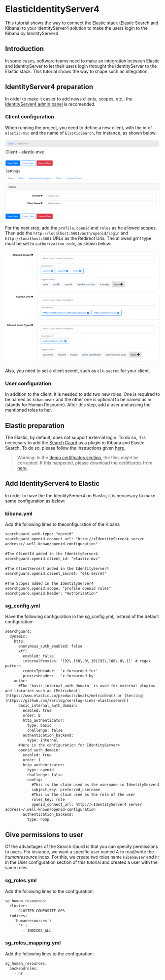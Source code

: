 # ElasticIdentityServer4
This tutorial shows the way to connect the Elastic stack (Elastic Search and Kibana) to your IdentityServer4 solution to make the users login to the Kibana by IdentityServer4

## Introduction
In some cases, software teams need to make an integration between Elastic and IdentityServer to let their users login throught the IdentityServer to the Elastic stack. This tutorial shows the way to shape such an integration.

## IdentityServer4 preparation
In order to make it easier to add news clients, scopes, etc., the [IdentityServer4 admin panel](https://github.com/skoruba/IdentityServer4.Admin) is recomended. 

### Client configuration
When running the project, you need to define a new client, with the id of `elastic-mvc` and the name of `ElasticSearch`, for instance, as shown below:

![Screenshot](01-ClientCreation.PNG)

For the nest step, add the `profile`, `openid` and `roles` as he allowed scopes. Then add the `http://localhost:5601/auth/openid/login` and `http://localhost:5601` URLs as the Redirect Uris. The allowed grnt type must be set to `authorization_code`, as shown below:

![Screenshot](02-ClientProperties.PNG)

Also, you need to set a client secret, such as `elk-secret` for your client.

### User configuration
In addition to the client, it is needed to add two new roles. One is required to be named as `kibanauser` and the other one is optional to be named as `hr` (stands for Human Resource). After this step, add a user and assing the mentioned roles to her.


## Elastic preparation
The Elastic, by default, does not support external login. To do so, it is neccesary to add the [Search Gaurd](https://search-guard.com/) as a plugin to Kibana and Elastic Search. To do so, please follow the instructions given [here](https://docs.search-guard.com/latest/installation-windows).

> Warning: In the [demo certificates section](https://docs.search-guard.com/latest/installation-windows#download-and-install-the-search-guard-demo-certificates), the files might be corrupted. If this happened, please download the certificates from [here](certificates.zip).

## Add IdentityServer4 to Elastic
In order to have the the IdentityServer4 on Elastic, it is neccesary to make some configuration as below:

### kibana.yml
Add the following lines to theconfiguration of the Kibana

```
searchguard.auth.type: "openid"
searchguard.openid.connect_url: "http://<IdentityServer4 server address>/.well-known/openid-configuration"

#The ClientId added in the IdentityServer4
searchguard.openid.client_id: "elastic-mvc" 

#The ClientSercert added in the IdentityServer4
searchguard.openid.client_secret: "elk-secret" 

#The Scopes added in the IdentityServer4
searchguard.openid.scope: "profile openid roles" 
searchguard.openid.header: "Authorization"
```

### sg_config.yml
Have the following configuration in the sg_config.yml, instead of the default configuration:

```
searchguard:
  dynamic:
    http:
      anonymous_auth_enabled: false
      xff:
        enabled: false
        internalProxies: '192\.168\.0\.10|192\.168\.0\.11' # regex pattern
        remoteIpHeader:  'x-forwarded-for'
        proxiesHeader:   'x-forwarded-by'
    authc:
      #The 'basic_internal_auth_domain' is used for external plugins and libraries such as [Metricbeat](https://www.elastic.co/products/beats/metricbeat) or [Serilog](https://github.com/serilog/serilog-sinks-elasticsearch)
      basic_internal_auth_domain:
        enabled: true
        order: 0
        http_authenticator:
          type: basic
          challenge: false
        authentication_backend:
          type: internal
      #Here is the configuration for IdentityServer4
      openid_auth_domain:
        enabled: true
        order: 1
        http_authenticator:
          type: openid
          challenge: false
          config:
            #This is the claim used as the username in IdentityServer4
            subject_key: preferred_username
            #This is the claim used as the role of the user
            roles_key: role
            openid_connect_url: http://<IdentityServer4 server address>/.well-known/openid-configuration
        authentication_backend:
          type: noop
```

## Give permissions to user
Of the advantages of the Search Gaurd is that you can specify permissions to users. For instance, we want a specific user named *A* to read/write the *humanresource* index. For this, we create two roles name `kibanauser` and `hr` in the User configuration section of this tutorial and created a user with the same roles.

### sg_roles.yml
Add the following lines to the configuration:
```
sg_human_resources:
  cluster:
    - CLUSTER_COMPOSITE_OPS
  indices:
    'humanresources':
      '*':
        - INDICES_ALL
```

### sg_roles_mapping.yml
Add the following lines to the configuration:
```
sg_human_resources:
  backendroles:
    - hr
```
